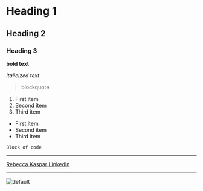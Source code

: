 # Heading 1
## Heading 2
### Heading 3

**bold text**

*italicized text*

> blockquote

1. First item
2. Second item
3. Third item

- First item
- Second item
- Third item

`Block of code`

---
[Rebecca Kaspar LinkedIn](https://www.linkedin.com/in/rebecca-kaspar-950b71230/)

---

![default](https://github.com/rkaspar123/CPE322/assets/123090388/6ab7b363-07f8-4547-9973-207b105d487f)
